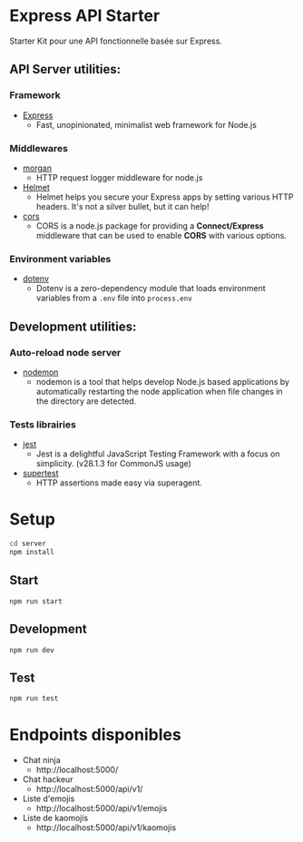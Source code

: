 # Express API Starter

Starter Kit pour une API fonctionnelle basée sur Express.

## API Server utilities:

### Framework

- [Express](https://www.npmjs.com/package/express)
  - Fast, unopinionated, minimalist web framework for Node.js

### Middlewares

- [morgan](https://www.npmjs.com/package/morgan)
  - HTTP request logger middleware for node.js
- [Helmet](https://www.npmjs.com/package/helmet)
  - Helmet helps you secure your Express apps by setting various HTTP headers. It's not a silver bullet, but it can help!
- [cors](https://www.npmjs.com/package/cors)
  - CORS is a node.js package for providing a **Connect/Express** middleware that can be used to enable **CORS** with various options.

### Environment variables

- [dotenv](https://www.npmjs.com/package/dotenv)
  - Dotenv is a zero-dependency module that loads environment variables from a `.env` file into `process.env`

## Development utilities:

### Auto-reload node server

- [nodemon](https://www.npmjs.com/package/nodemon)
  - nodemon is a tool that helps develop Node.js based applications by automatically restarting the node application when file changes in the directory are detected.

### Tests librairies

- [jest](https://www.npmjs.com/package/jest)
  - Jest is a delightful JavaScript Testing Framework with a focus on simplicity. (v28.1.3 for CommonJS usage)
- [supertest](https://www.npmjs.com/package/supertest)
  - HTTP assertions made easy via superagent.

# Setup

```bash
cd server
npm install
```

## Start

```
npm run start
```

## Development

```
npm run dev
```

## Test

```bash
npm run test
```

# Endpoints disponibles

- Chat ninja
  - http://localhost:5000/
- Chat hackeur
  - http://localhost:5000/api/v1/
- Liste d'emojis
  - http://localhost:5000/api/v1/emojis
- Liste de kaomojis
  - http://localhost:5000/api/v1/kaomojis
